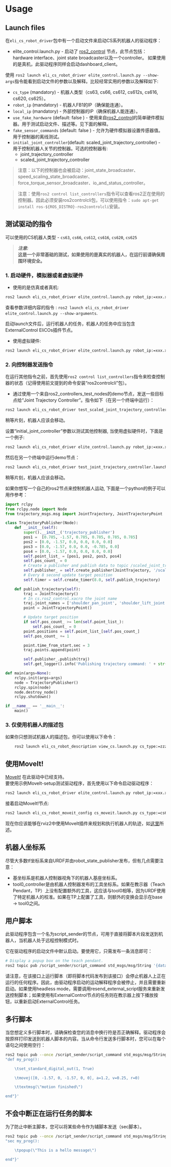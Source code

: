 # Usage

## Launch files
在`eli_cs_robot_driver`包中有一个启动文件来启动CS系列机器人的驱动程序：
- elite_control.launch.py - 启动了 [ros2_control](https://control.ros.org/humble/index.html) 节点，此节点包括： hardware interface、joint state broadcaster以及一个controller。 如果使用的是真机，此驱动程序同样会启动dashboard_client。

使用 `ros2 launch eli_cs_robot_driver elite_control.launch.py --show-args`指令能看到启动文件的参数以及解释。比较经常实用的参数以及解释如下:
- `cs_type` (mandatory) - 机器人类型（cs63, cs66, cs612, cs612s, cs616, cs620, cs625）。
- `robot_ip` (mandatory) - 机器人FB1的IP（确保能连通）。
- `local_ip` (mandatory) - 外部控制器的IP（确保机器人能连通）。
- `use_fake_hardware` (default: false ) - 使用来自[ros2_control](https://control.ros.org/humble/index.html)的简单硬件模拟器。用于测试启动文件、描述等。见下面的解释。
- `fake_sensor_commands` (default: false ) - 允许为硬件模拟器设置传感器值。用于控制器的离线测试。
- `initial_joint_controller`(default: scaled_joint_trajectory_controller) - 用于控制机器人关节的控制器。可选的控制器有:
    - joint_trajectory_controller
    - scaled_joint_trajectory_controller

> 注意：以下的控制器也会被启动：joint_state_broadcaster、speed_scaling_state_broadcaster、force_torque_sensor_broadcaster、io_and_status_controller。

> 注意：使用`ros2 control list_controllers`指令可以查看ros2正在使用的控制器。因此必须安装ros2controlcli包，可以使用指令：`sudo apt-get install ros-${ROS_DISTRO}-ros2controlcli`安装。

## 测试驱动的指令

可以使用的CS机器人类型 - `cs63`, `cs66`, `cs612`, `cs616`, `cs620`, `cs625`

> ***注意:***  
> **这是一个非常基础的测试，如果使用的是真实的机器人，在运行前请确保周围环境安全。**

### 1. 启动硬件，模拟器或者虚拟硬件

- 使用的是仿真或者真机:

```bash
ros2 launch eli_cs_robot_driver elite_control.launch.py robot_ip:=xxx.xxx.xxx.xxx local_ip:=yyy.yyy.yyy.yyy cs_type:=zzzz
```
查看参数详细内容的指令 : `ros2 launch eli_cs_robot_driver elite_control.launch.py --show-arguments`.

启动launch文件后，运行机器人的任务，机器人的任务中应当包含ExternalControl EliCOs插件节点。

- 使用虚拟硬件:
```bash
ros2 launch eli_cs_robot_driver elite_control.launch.py robot_ip:=xxx.xxx.xxx.xxx local_ip:=yyy.yyy.yyy.yyy cs_type:=zzzz use_fake_hardware:=true
```

### 2. 向控制器发送指令

在运行其他指令之前，首先使用`ros2 control list_controllers`指令来检查控制器的状态（记得使用前文提到的命令安装“ros2controlcli”包）。

- 通过使用一个来自ros2_controllers_test_nodes的demo节点，发送一些目标点给“Joint Trajectory Controller”。指令如下（在另一个终端中运行）：
```bash
ros2 launch eli_cs_robot_driver test_scaled_joint_trajectory_controller.launch.py
```

稍等片刻，机器人应该会移动。

设置“initial_joint_controller”参数以测试其他控制器, 当使用虚拟硬件时，下面是一个例子:
```bash
ros2 launch eli_cs_robot_driver elite_control.launch.py robot_ip:=xxx.xxx.xxx.xxx local_ip:=yyy.yyy.yyy.yyy cs_type:=zzzz initial_joint_controller:=joint_trajectory_controller use_fake_hardware:=true
```

然后在另一个终端中运行demo节点：
```bash
ros2 launch eli_cs_robot_driver test_joint_trajectory_controller.launch.py
```

稍等片刻，机器人应该会移动。

如果你想写一个自己的ros2节点来控制机器人运动, 下面是一个python的例子可以用作参考：
```python
import rclpy
from rclpy.node import Node
from trajectory_msgs.msg import JointTrajectory, JointTrajectoryPoint

class TrajectoryPublisher(Node):
    def __init__(self):
        super().__init__('trajectory_publisher')
        pos1 =  [0.785, -1.57, 0.785, 0.785, 0.785, 0.785]
        pos2 = [0.0, -1.57, 0.0, 0.0, 0.0, 0.0]
        pos3 = [0.0, -1.57, 0.0, 0.0, -0.785, 0.0]
        pos4 = [0.0, -1.57, 0.0, 0.0, 0.0, 0.0]
        self.point_list_ = [pos1, pos2, pos3, pos4]
        self.pos_count_ = 0
        # Create a publisher and publish data to topic /scaled_joint_trajectory_controller/joint_trajectory
        self.publisher_ = self.create_publisher(JointTrajectory, '/scaled_joint_trajectory_controller/joint_trajectory', 10)
        # Every 8 second update target position
        self.timer = self.create_timer(8.0, self.publish_trajectory)

    def publish_trajectory(self):
        traj = JointTrajectory()
        # In cs.ros2_control.xacro the joint name
        traj.joint_names = ['shoulder_pan_joint', 'shoulder_lift_joint', 'elbow_joint', 'wrist_1_joint', 'wrist_2_joint', 'wrist_3_joint']
        point = JointTrajectoryPoint()

        # Update target position
        if self.pos_count_ >= len(self.point_list_):
            self.pos_count_ = 0
        point.positions = self.point_list_[self.pos_count_]
        self.pos_count_ += 1

        point.time_from_start.sec = 3
        traj.points.append(point)

        self.publisher_.publish(traj)
        self.get_logger().info('Publishing trajectory command: ' + str(point.positions))

def main(args=None):
    rclpy.init(args=args)
    node = TrajectoryPublisher()
    rclpy.spin(node)
    node.destroy_node()
    rclpy.shutdown()

if __name__ == '__main__':
    main()

```

### 3. 仅使用机器人的描述包
如果你只想测试机器人的描述包，你可以使用以下命令：
```bash
    ros2 launch eli_cs_robot_description view_cs.launch.py cs_type:=zzzz
```

## 使用MoveIt!
[MoveIt!](https://moveit.ros.org/) 在此驱动中已经支持。  
要使用示例MoveIt-setup测试驱动程序，首先使用以下命令启动驱动程序：
```bash
ros2 launch eli_cs_robot_driver elite_control.launch.py robot_ip:=xxx.xxx.xxx.xxx local_ip:=yyy.yyy.yyy.yyy cs_type:=zzzz launch_rviz:=false
```

接着启动MoveIt!节点:
```bash
ros2 launch eli_cs_robot_moveit_config cs_moveit.launch.py cs_type:=cs66 launch_rviz:=true
```

现在你应该能够在rviz2中使用MoveIt插件来规划和执行机器人的轨迹，如[这里](https://moveit.picknik.ai/main/doc/tutorials/quickstart_in_rviz/quickstart_in_rviz_tutorial.html)所述。


## 机器人坐标系

尽管大多数tf坐标系来自URDF并由robot_state_publisher发布，但有几点需要注意：
- 基坐标系是机器人控制器视角下的机器人基座坐标系。
- tool0_controller是由机器人控制器发布的工具坐标系。如果在教示器（Teach Pendant，TP）上没有配置额外的工具，这应该与tool0相等，因为URDF使用了特定机器人的校准。如果在TP上配置了工具，则额外的变换会显示在base -> tool0之间。

## 用户脚本
此驱动程序包含一个名为script_sender的节点，可用于直接将脚本片段发送到机器人，当机器人处于远程控制模式时。

它在驱动程序的启动文件中默认启动。要使用它，只需发布一条消息即可：
```bash
# Display a popup box on the teach pendant.
ros2 topic pub /script_sender/script_command std_msgs/msg/String '{data: popup("hello")}' --once
```
请注意，在该接口上运行脚本（即将脚本代码发布到该接口）会停止机器人上正在运行的任何程序。因此，由驱动程序启动的运动解释程序会被停止，并且需要重新启动。如果使用headless mode，需要调用resend_external_script服务来重新发送控制脚本；如果使用有ExternalControl节点的任务则在教示器上按下播放按钮，以重新启动ExternalControl任务。

## 多行脚本

当您想定义多行脚本时，请确保检查您的消息中换行符是否正确解释。驱动程序会按原样打印发送到机器人脚本的内容。当从命令行发送多行脚本时，您可以在每个语句之间使用空行：
```bash
ros2 topic pub --once /script_sender/script_command std_msgs/msg/String '{data:
"def my_prog():  

    \tset_standard_digital_out(1, True)  

    \tmovej([0, -1.57, 0, -1.57, 0, 0], a=1.2, v=0.25, r=0)  

    \ttextmsg(\"motion finished\")  

end"}'
```

## 不会中断正在运行任务的脚本

为了防止中断主脚本，您可以将某些命令作为辅脚本发送（sec脚本）。
```bash
ros2 topic pub --once /script_sender/script_command std_msgs/msg/String '{data:
"sec my_prog():  

    \tpopup(\"This is a hello message\")

end"}'
```